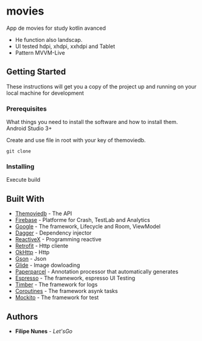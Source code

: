 # movies
App de movies for study kotlin avanced
- He function also landscap.
- UI tested hdpi, xhdpi, xxhdpi and Tablet
- Pattern MVVM-Live

## Getting Started

These instructions will get you a copy of the project up and running on your local machine for development

### Prerequisites

What things you need to install the software and how to install them.
Android Studio 3+

Create and use file in root with your key of themoviedb.

```
git clone
```

### Installing


Execute build


## Built With

* [Themoviedb](https://developers.themoviedb.org) - The API
* [Firebase](http://firebase.com/) - Platforme for Crash, TestLab and Analytics
* [Google](https://google.com) - The framework, Lifecycle and Room, ViewModel
* [Dagger](http://square.github.io/dagger/) - Dependency injector
* [ReactiveX](https://github.com/ReactiveX/) - Programming reactive
* [Retrofit](http://square.github.io/retrofit/) - Http cliente
* [OkHttp](http://square.github.io/okhttp/) - Http
* [Gson](https://github.com/google/gson/) - Json
* [Glide](https://github.com/bumptech/glide) - Image dowloading
* [Paperparcel](https://github.com/grandstaish/paperparcel) - Annotation processor that automatically generates
* [Espresso](https://google.com) - The framework, espresso UI Testing
* [Timber](https://github.com/JakeWharton/timber) - The framework for logs
* [Coroutines](https://kotlinlang.org/docs/reference/coroutines.html) - The framework asynk tasks
* [Mockito](https://github.com/mockito/mockito) - The framework for test

## Authors

* **Filipe Nunes** - *Let'sGo*
